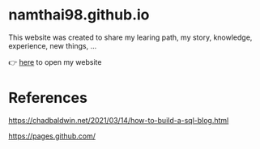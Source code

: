 # namthai98.github.io

This website was created to share my learing path, my story, knowledge, experience, new things, ...

👉 [here](https://namthai98.github.io/) to open my website

# References

https://chadbaldwin.net/2021/03/14/how-to-build-a-sql-blog.html

https://pages.github.com/
